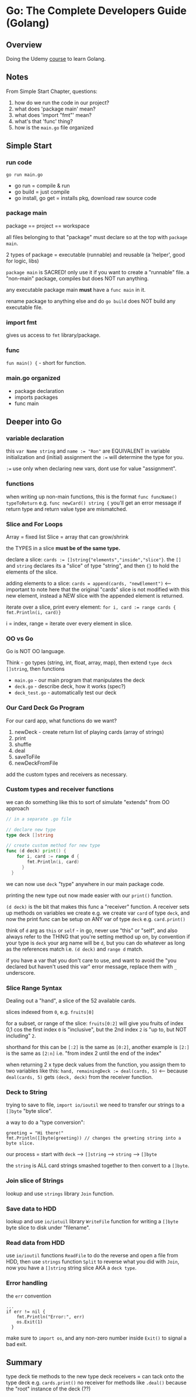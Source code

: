 # Go: The Complete Developers Guide (Golang)

## Overview

Doing the Udemy [course](https://www.udemy.com/course/go-the-complete-developers-guide) to learn Golang.

## Notes

From Simple Start Chapter, questions:

1. how do we run the code in our project?
2. what does 'package main' mean?
3. what does 'import "fmt"' mean?
4. what's that 'func' thing?
5. how is the `main.go` file organized

## Simple Start 

### run code 

`go run main.go`

- go run = compile & run
- go build = just compile
- go install, go get = installs pkg, download raw source code

### package main 

package == project == workspace

all files belonging to that "package" must declare so at the top with `package main`.

2 types of package = executable (runnable) and reusable (a 'helper', good for logic, libs)

`package main` is SACRED! only use it if you want to create a "runnable" file. a "non-main" package, compiles but does NOT run anything.

any executable package main **must** have a `func main` in it.

rename package to anything else and do `go build` does NOT build any executable file.

### import fmt

gives us access to `fmt` library/package. 

### func 

`fun main() {` - short for function.

### main.go organized

- package declaration
- imports packages 
- func main

## Deeper into Go 

### variable declaration

this `var Name string` and `name := "Ron"` are EQUIVALENT in variable initialization and (initial) assignment the `:=` will determine the type for you.

`:=` use only when declaring new vars, dont use for value "assignment".

### functions 

when writing up non-main functions, this is the format `func funcName() typeToReturn` e.g. `func newCard() string {` you'll get an error message if return type and return value type are mismatched.

### Slice and For Loops

Array = fixed list
Slice = array that can grow/shrink

the TYPES in a slice **must be of the same type.**

declare a slice: `cards := []string{"elements","inside","slice"}`. the `[]` and `string` declares its a "slice" of type "string", and then `{}` to hold the elements of the slice.

adding elements to a slice: `cards = append(cards, "newElement")` <-- important to note here that the original "cards" slice is not modified with this new element, instead a NEW slice with the appended element is returned.

iterate over a slice, print every element: `for i, card := range cards { fmt.Println(i, card)}`

i = index, range = iterate over every element in slice.

### OO vs Go

Go is NOT OO language.

Think - go types (string, int, float, array, map), then extend `type deck []string`, then functions 

- `main.go` - our main program that manipulates the deck
- `deck.go` - describe deck, how it works (spec?)
- `deck_test.go` - automatically test our deck 

### Our Card Deck Go Program 

For our card app, what functions do we want?

1. newDeck - create return list of playing cards (array of strings)
2. print
3. shuffle 
4. deal
5. saveToFile
6. newDeckFromFile

add the custom types and receivers as necessary.

### Custom types and receiver functions

we can do something like this to sort of simulate "extends" from OO approach

```go
// in a separate .go file

// declare new type 
type deck []string

// create custom method for new type
func (d deck) print() {
    for i, card := range d {
        fmt.Println(i, card)
      }
  }
```

we can now use `deck` "type" anywhere in our main package code.

printing the new type out now made easier with our `print()` function.

`(d deck)` is the bit that makes this func a "receiver" function. A receiver sets up methods on variables we create e.g. we create var `card` of type `deck`, and now the print func can be setup on ANY var of type `deck` e.g. `card.print()`

think of `d` arg as `this` or `self` - in go, never use "this" or "self", and also always refer to the THING that you're setting method up on, by convention if your type is `deck` your arg name will be `d`, but you can do whatever as long as the references match i.e. `(d deck)` and `range d` match.

if you have a var that you don't care to use, and want to avoid the "you declared but haven't used this var" error message, replace them with `_` underscore.

### Slice Range Syntax

Dealing out a "hand", a slice of the 52 available cards.

slices indexed from `0`, e.g. `fruits[0]`

for a subset, or range of the slice: `fruits[0:2]` will give you fruits of index 0,1 cos the first index `0` is "inclusive", but the 2nd index `2` is "up to, but NOT including" `2`.

shorthand for this can be `[:2]` is the same as `[0:2]`, another example is `[2:]` is the same as `[2:n]` i.e. "from index 2 until the end of the index"

when returning 2 x type deck values from the function, you assign them to two variables like this: `hand, remainingDeck := deal(cards, 5)` <-- because `deal(cards, 5)` gets `(deck, deck)` from the receiver function.

### Deck to String 

trying to save to file, `import io/ioutil` we need to transfer our strings to a `[]byte` "byte slice".

a way to do a "type conversion":

```golang
greeting = "Hi there!"
fmt.Println([]byte(greeting)) // changes the greeting string into a byte slice.
```

our process = start with `deck` --> `[]string` --> `string` --> `[]byte`

the `string` is ALL card strings smashed together to then convert to a `[]byte`.

### Join slice of Strings 

lookup and use `strings` library `Join` function.

### Save data to HDD 

lookup and use `io/iotuil` library `WriteFile` function for writing a `[]byte` byte slice to disk under "filename".

### Read data from HDD

use `io/ioutil` functions `ReadFile` to do the reverse and open a file from HDD, then use `strings` function `Split` to reverse what you did with `Join`, now you have a `[]string` string slice AKA a `deck type`.

### Error handling 

the `err` convention

```golang
...
if err != nil {
    fmt.Println("Error:", err)
    os.Exit(1)
  }
```

make sure to `import os`, and any non-zero number inside `Exit()` to signal a bad exit.

## Summary

type deck
tie methods to the new type deck
receivers = can tack onto the type deck e.g. `cards.print()`
no receiver for methods like `.deal()` because the "root" instance of the deck (??)

